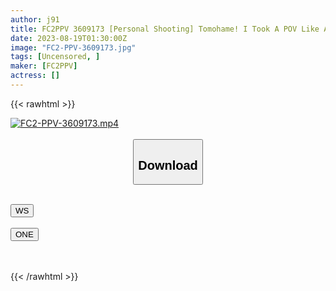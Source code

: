 ```yaml
---
author: j91
title: FC2PPV 3609173 [Personal Shooting] Tomohame! I Took A POV Like A Friend ☆ Rikako 28 Years Old ☆
date: 2023-08-19T01:30:00Z
image: "FC2-PPV-3609173.jpg"
tags: [Uncensored, ]
maker: [FC2PPV]
actress: []
---
```



{{< rawhtml >}}

<div class="video" data-videoid="kutm6pr9x0uv">
    <a href="javascript:;">
        <img src="https://my.j91.asia/posts/FC2-PPV-3609173/FC2-PPV-3609173.jpg" width="WIDTH" height="HEIGHT" alt="FC2-PPV-3609173.mp4" loading="lazy">
    </a>
</div>

<script type="text/javascript" src="https://j91.asia/asset/on-demand-ws.js"></script>

<br>
  <link rel="stylesheet" href="https://j91.asia/asset/bs5.css">
  
  <center>
  <button class="btn btn-primary" type="button" data-bs-toggle="collapse" data-bs-target=".multi-collapse" aria-expanded="false" aria-controls="multiCollapseExample1 multiCollapseExample2"><h2>Download</h2></button></center>
</p>
<div class="row">
  <div class="col">
    <div class="collapse multi-collapse" id="multiCollapseExample1">
      <div class="card card-body">
	      	      <br>
<div class="buttons">  
<a href="https://wolfstream.tv/v/kutm6pr9x0uv"><button class="btn-hover color-3"><i class="fa fa-download"></i> WS</button></a></div>
    </div>
  </div>
</div>
  <div class="col">
    <div class="collapse multi-collapse" id="multiCollapseExample2">
      <div class="card card-body">
	      <br>
<div class="buttons">
    <a href="https://oneupload.to/xrdw3kzegj77"><button class="btn-hover color-9"><i class="fa fa-download"></i> ONE</button></a></div>
<br><br>
      </div>
    </div>
  </div>
</div>

{{< /rawhtml >}}
